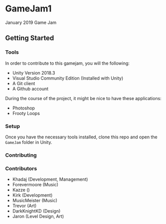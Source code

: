 # GameJam1
January 2019 Game Jam

## Getting Started

### Tools

In order to contribute to this gamejam, you will the following:

* Unity Version 2018.3
* Visual Studio Community Edition (Installed with Unity)
* A Git client
* A Github account

During the course of the project, it might be nice to have these applications:

* Photoshop
* Frooty Loops

### Setup

Once you have the necessary tools installed, clone this repo and open the `GameJam` folder in Unity.

### Contributing

### Contributors

* Khadaj (Development, Management)
* Forevermoore (Music)
* Kazze ()
* Kirk (Development)
* MusicMeister (Music)
* Trevor (Art)
* DarkKnightKD (Design)
* Jaron (Level Design, Art)
